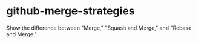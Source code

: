 # github-merge-strategies
Show the difference between "Merge," "Squash and Merge," and "Rebase and Merge."
